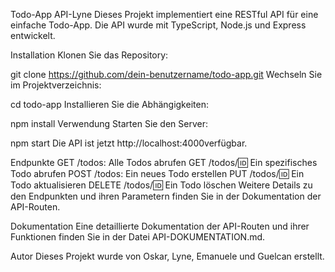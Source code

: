 Todo-App API-Lyne
Dieses Projekt implementiert eine RESTful API für eine einfache Todo-App. Die API wurde mit TypeScript, Node.js und Express entwickelt.

Installation
Klonen Sie das Repository:

git clone https://github.com/dein-benutzername/todo-app.git
Wechseln Sie im Projektverzeichnis:

cd todo-app
Installieren Sie die Abhängigkeiten:

npm install
Verwendung
Starten Sie den Server:

npm start
Die API ist jetzt http://localhost:4000verfügbar.

Endpunkte
GET /todos: Alle Todos abrufen
GET /todos/:id: Ein spezifisches Todo abrufen
POST /todos: Ein neues Todo erstellen
PUT /todos/:id: Ein Todo aktualisieren
DELETE /todos/:id: Ein Todo löschen
Weitere Details zu den Endpunkten und ihren Parametern finden Sie in der Dokumentation der API-Routen.

Dokumentation
Eine detaillierte Dokumentation der API-Routen und ihrer Funktionen finden Sie in der Datei API-DOKUMENTATION.md.

Autor
Dieses Projekt wurde von Oskar, Lyne, Emanuele und Guelcan erstellt.